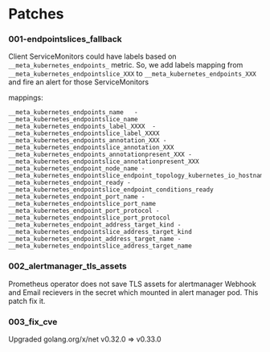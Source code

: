 # Patches

### 001-endpointslices_fallback
Client ServiceMonitors could have labels based on `__meta_kubernetes_endpoints_` metric.
So, we add labels mapping from `__meta_kubernetes_endpointslice_XXX` to `__meta_kubernetes_endpoints_XXX` and fire an alert
for those ServiceMonitors

mappings:
```
__meta_kubernetes_endpoints_name   - __meta_kubernetes_endpointslice_name
__meta_kubernetes_endpoints_label_XXXX  - __meta_kubernetes_endpointslice_label_XXXX
__meta_kubernetes_endpoints_annotation_XXX - __meta_kubernetes_endpointslice_annotation_XXX
__meta_kubernetes_endpoints_annotationpresent_XXX - __meta_kubernetes_endpointslice_annotationpresent_XXX
__meta_kubernetes_endpoint_node_name - __meta_kubernetes_endpointslice_endpoint_topology_kubernetes_io_hostname
__meta_kubernetes_endpoint_ready - __meta_kubernetes_endpointslice_endpoint_conditions_ready
__meta_kubernetes_endpoint_port_name - __meta_kubernetes_endpointslice_port_name
__meta_kubernetes_endpoint_port_protocol - __meta_kubernetes_endpointslice_port_protocol
__meta_kubernetes_endpoint_address_target_kind - __meta_kubernetes_endpointslice_address_target_kind
__meta_kubernetes_endpoint_address_target_name - __meta_kubernetes_endpointslice_address_target_name
```

### 002_alertmanager_tls_assets
Prometheus operator does not save TLS assets for alertmanager Webhook and Email recievers in the secret which mounted in alert manager pod. This patch fix it.

### 003_fix_cve

Upgraded golang.org/x/net v0.32.0 => v0.33.0
